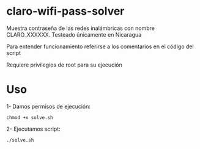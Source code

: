 claro-wifi-pass-solver
======================

Muestra contraseña de las redes inalámbricas con nombre CLARO_XXXXXX. Testeado únicamente en Nicaragua

Para entender funcionamiento referirse a los comentarios en el código del script

Requiere privilegios de root para su ejecución

Uso
===

1- Damos permisos de ejecución:

    chmod +x solve.sh

2- Ejecutamos script:

    ./solve.sh
